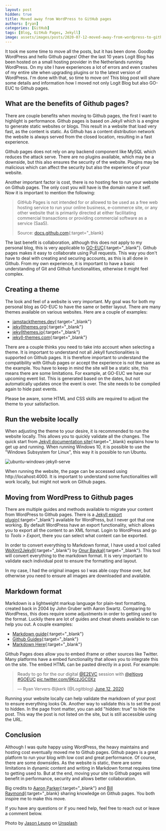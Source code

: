 ```yaml
---
layout: post
hidden: true
title: Moved away from WordPress to GitHub pages
authors: [ryan]
categories: [GitHub]
tags: [Blog, GitHub Pages, Jekyll]
image: assets/images/posts/2020-07-12-moved-away-from-wordpress-to-github-pages/moved-away-from-wordpress-to-github-pages-feature-image.png
---
```

It took me some time to move all the posts, but it has been done. Goodby WordPress and hello Github pages! Other the last 10 years Logit Blog has been hosted on a small hosting provider in the Netherlands running WordPress. On my site I have experiences a lot of errors and even crashes of my entire site when upgrading plugins or to the latest version of WordPress. I'm done with that, so time to move on! This blog post will share some details and information how I moved not only Logit Blog but also GO-EUC to Github pages.

## What are the benefits of Github pages?
There are couple benefits when moving to Github pages, the first I want to highlight is performance. Github pages is based on Jekyll which is a engine to generate static websites or blogs. This result in a website that load very fast, as the content is static. As Github has a content distribution network the website is always served from the closed location, resulting in a fast experience.

Github pages does not rely on any backend component like MySQL which reduces the attack serve. There are no plugins available, which may be a downside, but this also ensures the security of the website. Plugins may be malicious which can affect the security but also the experience of your website.

Another important factor is cost, there is no hosting fee to run your website on Github pages. The only cost you will have is the domain name it self. Now it is important to mention the following:

>GitHub Pages is not intended for or allowed to be used as a free web hosting service to run your online business, e-commerce site, or any other website that is primarily directed at either facilitating commercial transactions or providing commercial software as a service (SaaS).
> 
> Source: [docs.github.com](https://docs.github.com/en/github/working-with-github-pages/about-github-pages#prohibited-uses){:target="_blank}

The last benefit is collaboration, although this does not apply to my personal blog, this is very applicable to [GO-EUC](https://www.go-euc.com){:target="_blank"}. Github pages makes it easy to collaborate using Pull requests. This way you don't have to deal with creating and securing accounts, as this is all done in Github. From my own experience, it is important to have a basic understanding of Git and Github functionalities, otherwise it might feel complex.

## Creating a theme
The look and feel of a website is very important. My goal was for both my personal blog as GO-EUC to have the same or better layout. There are many themes available on various websites. Here are a couple of examples:

  * [jamstackthemes.dev](https://jamstackthemes.dev/ssg/jekyll/){:target="_blank"}
  * [jekyllthemes.org](http://jekyllthemes.org/){:target="_blank"}
  * [jekyllthemes.io](https://jekyllthemes.io/){:target="_blank"}
  * [jekyll-themes.com](https://jekyll-themes.com/){:target="_blank"}

There are a couple thinks you need to take into account when selecting a theme. It is important to understand not all Jekyll functionalities is supported on Github pages. It is therefore important to understand the compatibility with Github pages or accept the experience is not the same as the example. You have to keep in mind the site will be a static site, this means there are some limitations. For example, at GO-EUC we have our upcoming event list. This is generated based on the dates, but not automatically updates once the event is over. The site needs to be compiled again to hide past events.

Please be aware, some HTML and CSS skills are required to adjust the theme to your satisfaction.

## Run the website locally
When adjusting the theme to your desire, it is recommended to run the website locally. This allows you to quickly validate all the changes. The quick start from [Jekyll documentation site](https://jekyllrb.com/docs/){:target="_blank} explains how to get up and running. When running Windows 10, it is possible to use the "Windows Subsystem for Linux", this way it is possible to run Ubuntu.

![ubuntu-windows-jekyll-serve]({{site.baseurl}}/assets/images/posts/2020-07-12-moved-away-from-wordpress-to-github-pages/ubutnu-windows-jekyll-serve.png)

When running the website, the page can be accessed using http://locahost:4000. It is important to understand some functionalities will work locally, but might not work on Github pages.

## Moving from WordPress to Github pages
There are multiple guides and methods available to migrate your content from WordPress to Github pages. There is a [Jekyll export plugin](https://wordpress.org/plugins/jekyll-exporter/){:target="_blank"} available for WordPress, but I never got that one working. By default WordPress have an export functionality, which allows you to export all the content to an XML format. Login to WordPress and go to *Tools > Export*, there you can select what content can be exported.

In order to convert everything to Markdown format, I have used a tool called [WpXml2Jekyll](https://github.com/theaob/wpXml2Jekyll/releases){:target="_blank"} by [Onur Baykal](https://github.com/theaob){:target="_blank"}. This tool will convert everything to the markdown format. It is very important to validate each individual post to ensure the formatting and layout.

In my case, I had the original images so I was able copy those over, but otherwise you need to ensure all images are downloaded and available.

## Markdown format
Markdown is a lightweight markup language for plain-text formatting, created back in 2004 by John Gruber with Aaron Swartz. Comparing to WordPress, this does require some adjustments in order to getting used to the format. Luckily there are lot of guides and cheat sheets available to can help you out. A couple examples:

  * [Markdown guide](https://www.markdownguide.org/basic-syntax/){:target="_blank"}
  * [Github Guides](https://guides.github.com/features/mastering-markdown/){:target="_blank"}
  * [Markdown Here](https://github.com/adam-p/markdown-here/wiki/Markdown-Cheatsheet){:target="_blank"}

Github Pages does allow you to embed iframe or other sources like Twitter. Many platforms have a embed functionality that allows you to integrate this on the site. The embed HTML can be pasted directly in a post. For example: 

<blockquote class="twitter-tweet"><p lang="en" dir="ltr">Ready to go for the our digital <a href="https://twitter.com/E2EVC?ref_src=twsrc%5Etfw">@E2EVC</a> session with <a href="https://twitter.com/eltjovg?ref_src=twsrc%5Etfw">@eltjovg</a> <a href="https://twitter.com/hashtag/GOEUC?src=hash&amp;ref_src=twsrc%5Etfw">#GOEUC</a> <a href="https://t.co/9KczJGC0Xz">pic.twitter.com/9KczJGC0Xz</a></p>&mdash; Ryan Ververs-Bijkerk (@Logitblog) <a href="https://twitter.com/Logitblog/status/1271432965822844928?ref_src=twsrc%5Etfw">June 12, 2020</a></blockquote> <script async src="https://platform.twitter.com/widgets.js" charset="utf-8"></script>

Running your website locally can help validate the markdown of your post to ensure everything looks Ok. Another way to validate this is to set the post to hidden. In the page front matter, you can add "hidden: true" to hide the post. This way the post is not listed on the site, but is still accessible using the URL.

## Conclusion
Although I was quite happy using WordPress, the heavy maintains and hosting cost eventually moved me to Github pages. Github pages is a great platform to run your blog with low cost and great performance. Of course, there are some downsides. As the website is static, there are some limitations in dynamic content and writing in Markdown format requires time to getting used to. But at the end, moving your site to Github pages will benefit in performance, security and allows better collaboration.

Big credits to [Aaron Parker](https://twitter.com/stealthpuppy){:target="_blank"} and [Bill Raymond](https://twitter.com/cambermast){:target="_blank} sharing knowledge on Github pages. You both inspire me to make this move.

If you have any questions or if you need help, feel free to reach out or leave a comment below.

<span>Photo by <a href="https://unsplash.com/@ninjason?utm_source=unsplash&amp;utm_medium=referral&amp;utm_content=creditCopyText" target="_blank">Jason Leung</a> on <a href="https://unsplash.com/s/photos/party?utm_source=unsplash&amp;utm_medium=referral&amp;utm_content=creditCopyText" target="_blank">Unsplash</a></span>